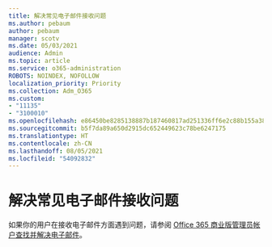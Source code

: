 ```yaml
---
title: 解决常见电子邮件接收问题
ms.author: pebaum
author: pebaum
manager: scotv
ms.date: 05/03/2021
audience: Admin
ms.topic: article
ms.service: o365-administration
ROBOTS: NOINDEX, NOFOLLOW
localization_priority: Priority
ms.collection: Adm_O365
ms.custom:
- "11135"
- "3100010"
ms.openlocfilehash: e86450be8285138887b187460817ad251336ff6e2c88b155a38f0a716b01a921
ms.sourcegitcommit: b5f7da89a650d2915dc652449623c78be6247175
ms.translationtype: HT
ms.contentlocale: zh-CN
ms.lasthandoff: 08/05/2021
ms.locfileid: "54092832"
---
```

# <a name="troubleshooting-common-email-receiving-issues"></a>解决常见电子邮件接收问题

如果你的用户在接收电子邮件方面遇到问题，请参阅 [Office 365 商业版管理员帐户查找并解决电子邮件](https://docs.microsoft.com/exchange/troubleshoot/email-delivery/email-delivery-issues)。